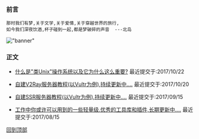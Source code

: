 ### 前言
    那时我们有梦,关于文学,关于爱情,关于穿越世界的旅行,
    如今我们深夜饮酒,杯子碰到一起,都是梦破碎的声音  ---北岛
!["banner"](https://raw.githubusercontent.com/yshunda/Notes/master/images/bannner-home.png)
### 正文


* [什么是"类Unix"操作系统以及它为什么这么重要?](https://github.com/yshunda/Notes/issues/4) 最近提交于:2017/10/22

* [自建V2Ray服务器教程(以Vultr为例),持续更新中....](https://github.com/yshunda/Notes/issues/3)  最近提交于:2017/10/20

* [自建SSR服务器教程(以Vultr为例),持续更新中....](https://github.com/yshunda/Notes/issues/2)     最近提交于:2017/09/15

* [工作中你或许可以用到的一些轻量级.优秀的工具库和插件,长期更新中....]( https://github.com/yshunda/Notes/issues/1)    最近提交于:2017/08/15

[回到顶部](#readme)
